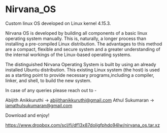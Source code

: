 # Nirvana_OS
Custom linux OS developed on Linux kernel 4.15.3.

Nirvana OS is developed by building all components of a basic linux operating system manually. This is, naturally, a longer process than installing a pre-compiled Linux distribution. The advantages to this method are a compact, flexible and secure system and a greater understanding of the internal workings of the Linux-based operating systems.

The distinguished Nirvana Operating System is built by using an already installed Ubuntu distribution. This existing Linux system (the host) is used as a starting point to provide necessary programs,including a compiler, linker, and shell, to build the new system.

In case of any queries please reach out to -

Abijith Anikkuruthi -> abijithanikkuruthi@gmail.com
Athul Sukumaran ->  iamathulsukumaran@gmail.com

Download and enjoy!

https://www.dropbox.com/scl/fi/df13x87doligfphdo94lw/nirvana_os.tar.xz
